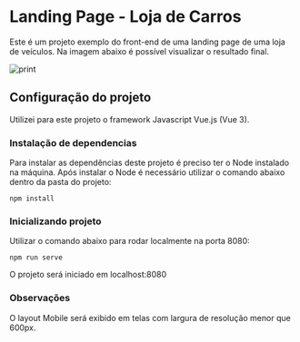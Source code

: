 # Landing Page - Loja de Carros
Este é um projeto exemplo do front-end de uma landing page de uma loja de veículos. Na imagem abaixo é possível visualizar o resultado final.

![print](https://user-images.githubusercontent.com/65321021/152629307-5ba9c240-8cd3-4623-8bb2-bfe786313146.png)

## Configuração do projeto
Utilizei para este projeto o framework Javascript Vue.js (Vue 3).

### Instalação de dependencias
Para instalar as dependências deste projeto é preciso ter o Node instalado na máquina.
Após instalar o Node é necessário utilizar o comando abaixo dentro da pasta do projeto:
```
npm install
```

### Inicializando projeto 
Utilizar o comando abaixo para rodar localmente na porta 8080:
```
npm run serve
```
O projeto será iniciado em localhost:8080

### Observações 
O layout Mobile será exibido em telas com largura de resolução menor que 600px. 




